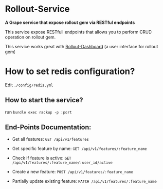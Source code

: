 # Rollout-Service
**A Grape service that expose rollout gem via RESTful endpoints**

This service expose RESTfull endpoints that allows you to perform CRUD operation on rollout gem.

This service works great with [Rollout-Dashboard](https://github.com/fiverr/rollout_service) (a user interface for rollout gem) 

# How to set redis configuration?
Edit `./config/redis.yml`

## How to start the service? 
run `bundle exec rackup -p :port`

## End-Points Documentation:
* Get all features: 
`GET /api/v1/features`

* Get specific feature by name: 
`GET /api/v1/features/:feature_name`

* Check if feature is active: 
`GET /api/v1/features/:feature_name/:user_id/active`

* Create a new feature: 
`POST /api/v1/features/:feature_name`

* Partially update existing feature: 
`PATCH /api/v1/features/:feature_name`
